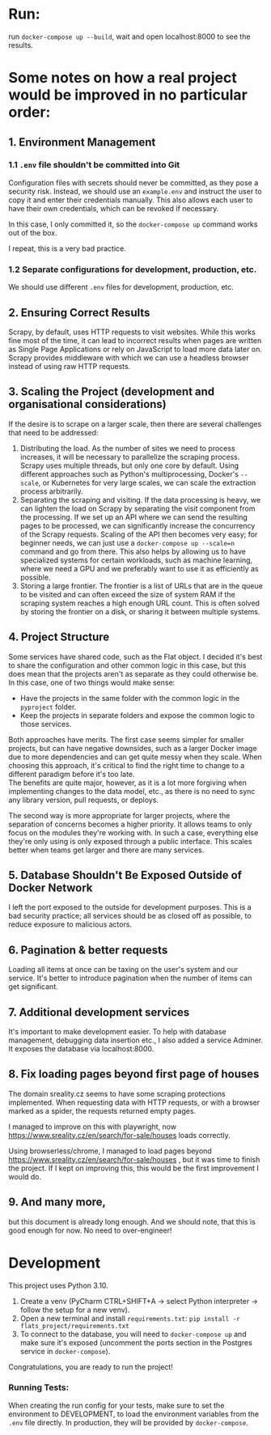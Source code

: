 # Run:
run `docker-compose up --build`, wait and open localhost:8000 to see the results.

# Some notes on how a real project would be improved in no particular order:

## 1. Environment Management
### 1.1 `.env` file shouldn't be committed into Git
Configuration files with secrets should never be committed, as they pose a security risk.
Instead, we should use an `example.env` and instruct the user to copy it and enter their credentials manually. 
This also allows each user to have their own credentials, which can be revoked if necessary.

In this case, I only committed it, so the `docker-compose up` command works out of the box.

I repeat, this is a very bad practice. 

### 1.2 Separate configurations for development, production, etc.
We should use different `.env` files for development, production, etc.

## 2. Ensuring Correct Results
Scrapy, by default, uses HTTP requests to visit websites. 
While this works fine most of the time, it can lead to incorrect results 
when pages are written as Single Page Applications or rely on JavaScript to load more data later on. 
Scrapy provides middleware with which we can use a headless browser instead of using raw HTTP requests. 

## 3. Scaling the Project (development and organisational considerations)
If the desire is to scrape on a larger scale, then there are several challenges that need to be addressed:
1. Distributing the load. As the number of sites we need to process increases, it will be necessary to parallelize the scraping process. 
Scrapy uses multiple threads, but only one core by default. Using different approaches such as Python's multiprocessing, Docker's `--scale`, or Kubernetes for very large scales, we can scale the extraction process arbitrarily. 
2. Separating the scraping and visiting. If the data processing is heavy, we can lighten the load on Scrapy by separating the visit component from the processing. 
If we set up an API where we can send the resulting pages to be processed, we can significantly increase the concurrency of the Scrapy requests. 
Scaling of the API then becomes very easy; for beginner needs, we can just use a `docker-compose up --scale=n` command and go from there. 
This also helps by allowing us to have specialized systems for certain workloads, such as machine learning, where we need a GPU and we preferably want to use it as efficiently as possible.
3. Storing a large frontier. The frontier is a list of URLs that are in the queue to be visited and can often exceed the size of system RAM if the scraping system reaches a high enough URL count. 
This is often solved by storing the frontier on a disk, or sharing it between multiple systems.

## 4. Project Structure
Some services have shared code, such as the Flat object. I decided it's best to share the configuration and other common logic in this case, but this does mean that the projects aren't as separate as they could otherwise be. 
In this case, one of two things would make sense:
- Have the projects in the same folder with the common logic in the `pyproject` folder. 
- Keep the projects in separate folders and expose the common logic to those services.

Both approaches have merits. The first case seems simpler for smaller projects, but can have negative downsides, 
such as a larger Docker image due to more dependencies and can get quite messy when they scale. 
When choosing this approach, it's critical to find the right time to change to a different paradigm before it's too late.  
The benefits are quite major, however, as it is a lot more forgiving when implementing changes to the data model, etc., as there is no need to sync any library version, pull requests, or deploys.

The second way is more appropriate for larger projects, where the separation of concerns becomes a higher priority. 
It allows teams to only focus on the modules they're working with. 
In such a case, everything else they're only using is only exposed through a public interface. 
This scales better when teams get larger and there are many services.

## 5. Database Shouldn't Be Exposed Outside of Docker Network
I left the port exposed to the outside for development purposes. 
This is a bad security practice; all services should be as closed off as possible, to reduce exposure to malicious actors.

## 6. Pagination & better requests
Loading all items at once can be taxing on the user's system and our service. 
It's better to introduce pagination when the number of items can get significant.

## 7. Additional development services
It's important to make development easier. To help with database management, debugging data insertion etc., I also added a service Adminer. 
It exposes the database via localhost:8000.

## 8. Fix loading pages beyond first page of houses
The domain sreality.cz seems to have some scraping protections implemented. When requesting data with HTTP requests, or with a browser marked as a spider, the requests returned empty pages.

I managed to improve on this with playwright, now https://www.sreality.cz/en/search/for-sale/houses loads correctly. 

Using browserless/chrome, I managed to load pages beyond https://www.sreality.cz/en/search/for-sale/houses , but it was time to finish the project.
If I kept on improving this, this would be the first improvement I would do.

## 9. And many more,
but this document is already long enough. And we should note, that this is good enough for now. No need to over-engineer! 

# Development
This project uses Python 3.10.

1. Create a venv (PyCharm CTRL+SHIFT+A -> select Python interpreter -> follow the setup for a new venv).
2. Open a new terminal and install `requirements.txt`:
`pip install -r flats_project/requirements.txt`
3. To connect to the database, you will need to `docker-compose up` and make sure it's exposed (uncomment the ports section in the Postgres service in `docker-compose`).

Congratulations, you are ready to run the project!

### Running Tests:
When creating the run config for your tests, make sure to set the environment to DEVELOPMENT, to load the environment variables from the `.env` file directly.
In production, they will be provided by `docker-compose`.
